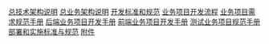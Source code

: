 <a href="#/src/demo/01.quickstart/quickstart.md">总技术架构说明</a>
<a href="#/src/demo/01.quickstart/quickstart.md">总业务架构说明</a>
<a href="#/src/demo/01.quickstart/quickstart.md">开发标准和规范</a>
<a href="#/src/demo/01.quickstart/quickstart.md">业务项目开发流程</a>
<a href="#/src/demo/01.quickstart/quickstart.md">业务项目需求规范手册</a>
<a href="#/src/demo/01.quickstart/quickstart.md">后端业务项目开发手册</a>
<a href="#/src/demo/01.quickstart/quickstart.md">前端业务项目开发手册</a>
<a href="#/src/demo/01.quickstart/quickstart.md">测试业务项目规范手册</a>
<a href="#/src/demo/01.quickstart/quickstart.md">部署和实施标准与规范</a>
<a href="#/src/demo/01.quickstart/quickstart.md">附件</a>